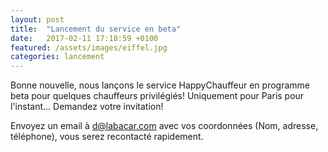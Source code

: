```yaml
---
layout: post
title:  "Lancement du service en beta"
date:   2017-02-11 17:18:59 +0100
featured: /assets/images/eiffel.jpg
categories: lancement
---
```

Bonne nouvelle, nous lançons le service HappyChauffeur en programme beta pour quelques chauffeurs privilégiés!
Uniquement pour Paris pour l'instant...
Demandez votre invitation! 

Envoyez un email à <a href="mailto:d@labacar.com">d@labacar.com</a> avec vos coordonnées (Nom, adresse, téléphone), vous serez recontacté rapidement.


